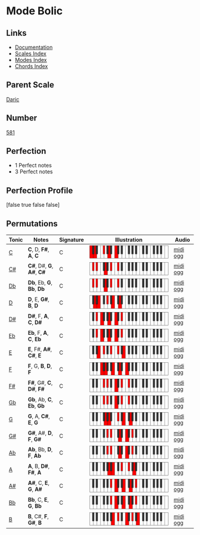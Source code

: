 # Mode Bolic

## Links

- [Documentation](index.md)
- [Scales Index](Scales.md)
- [Modes Index](Modes.md)
- [Chords Index](Chords.md)

## Parent Scale

[Daric](ScaleDaric.md)

## Number

[581](https://ianring.com/musictheory/scales/581)

## Perfection

- 1 Perfect notes
- 3 Perfect notes

## Perfection Profile

[false true false false]

## Permutations

| Tonic | Notes | Signature | Illustration | Audio |
|-------|-------|-----------|--------------|-------|
| [C](ModeCNaturalBolic.md) | **C**, D, **F#**, **A**, **C** | C | ![CNaturalBolic](ModeCNaturalBolic.png) | [midi](ModeCNaturalBolic.mid) [ogg](ModeCNaturalBolic.ogg) |
| [C#](ModeCSharpBolic.md) | **C#**, D#, **G**, **A#**, **C#** | C | ![CSharpBolic](ModeCSharpBolic.png) | [midi](ModeCSharpBolic.mid) [ogg](ModeCSharpBolic.ogg) |
| [Db](ModeDFlatBolic.md) | **Db**, Eb, **G**, **Bb**, **Db** | C | ![DFlatBolic](ModeDFlatBolic.png) | [midi](ModeDFlatBolic.mid) [ogg](ModeDFlatBolic.ogg) |
| [D](ModeDNaturalBolic.md) | **D**, E, **G#**, **B**, **D** | C | ![DNaturalBolic](ModeDNaturalBolic.png) | [midi](ModeDNaturalBolic.mid) [ogg](ModeDNaturalBolic.ogg) |
| [D#](ModeDSharpBolic.md) | **D#**, F, **A**, **C**, **D#** | C | ![DSharpBolic](ModeDSharpBolic.png) | [midi](ModeDSharpBolic.mid) [ogg](ModeDSharpBolic.ogg) |
| [Eb](ModeEFlatBolic.md) | **Eb**, F, **A**, **C**, **Eb** | C | ![EFlatBolic](ModeEFlatBolic.png) | [midi](ModeEFlatBolic.mid) [ogg](ModeEFlatBolic.ogg) |
| [E](ModeENaturalBolic.md) | **E**, F#, **A#**, **C#**, **E** | C | ![ENaturalBolic](ModeENaturalBolic.png) | [midi](ModeENaturalBolic.mid) [ogg](ModeENaturalBolic.ogg) |
| [F](ModeFNaturalBolic.md) | **F**, G, **B**, **D**, **F** | C | ![FNaturalBolic](ModeFNaturalBolic.png) | [midi](ModeFNaturalBolic.mid) [ogg](ModeFNaturalBolic.ogg) |
| [F#](ModeFSharpBolic.md) | **F#**, G#, **C**, **D#**, **F#** | C | ![FSharpBolic](ModeFSharpBolic.png) | [midi](ModeFSharpBolic.mid) [ogg](ModeFSharpBolic.ogg) |
| [Gb](ModeGFlatBolic.md) | **Gb**, Ab, **C**, **Eb**, **Gb** | C | ![GFlatBolic](ModeGFlatBolic.png) | [midi](ModeGFlatBolic.mid) [ogg](ModeGFlatBolic.ogg) |
| [G](ModeGNaturalBolic.md) | **G**, A, **C#**, **E**, **G** | C | ![GNaturalBolic](ModeGNaturalBolic.png) | [midi](ModeGNaturalBolic.mid) [ogg](ModeGNaturalBolic.ogg) |
| [G#](ModeGSharpBolic.md) | **G#**, A#, **D**, **F**, **G#** | C | ![GSharpBolic](ModeGSharpBolic.png) | [midi](ModeGSharpBolic.mid) [ogg](ModeGSharpBolic.ogg) |
| [Ab](ModeAFlatBolic.md) | **Ab**, Bb, **D**, **F**, **Ab** | C | ![AFlatBolic](ModeAFlatBolic.png) | [midi](ModeAFlatBolic.mid) [ogg](ModeAFlatBolic.ogg) |
| [A](ModeANaturalBolic.md) | **A**, B, **D#**, **F#**, **A** | C | ![ANaturalBolic](ModeANaturalBolic.png) | [midi](ModeANaturalBolic.mid) [ogg](ModeANaturalBolic.ogg) |
| [A#](ModeASharpBolic.md) | **A#**, C, **E**, **G**, **A#** | C | ![ASharpBolic](ModeASharpBolic.png) | [midi](ModeASharpBolic.mid) [ogg](ModeASharpBolic.ogg) |
| [Bb](ModeBFlatBolic.md) | **Bb**, C, **E**, **G**, **Bb** | C | ![BFlatBolic](ModeBFlatBolic.png) | [midi](ModeBFlatBolic.mid) [ogg](ModeBFlatBolic.ogg) |
| [B](ModeBNaturalBolic.md) | **B**, C#, **F**, **G#**, **B** | C | ![BNaturalBolic](ModeBNaturalBolic.png) | [midi](ModeBNaturalBolic.mid) [ogg](ModeBNaturalBolic.ogg) |
